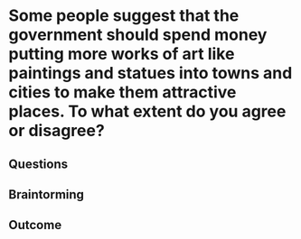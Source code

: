 # Some people suggest that the government should spend money putting more works of art like paintings and statues into towns and cities to make them attractive places. To what extent do you agree or disagree?

## Questions


## Braintorming



## Outcome
